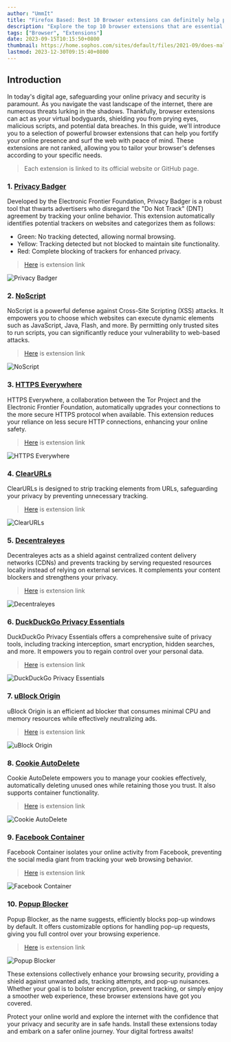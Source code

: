 ```yaml
---
author: "UmmIt"
title: "Firefox Based: Best 10 Browser extensions can definitely help protect you while browsing the website!"
description: "Explore the top 10 browser extensions that are essential for safeguarding your online privacy and security while browsing the website."
tags: ["Browser", "Extensions"]
date: 2023-09-15T10:15:50+0800
thumbnail: https://home.sophos.com/sites/default/files/2021-09/does-malware-exist.jpeg
lastmod: 2023-12-30T09:15:40+0800
---
```


## Introduction

In today's digital age, safeguarding your online privacy and security is paramount. As you navigate the vast landscape of the internet, there are numerous threats lurking in the shadows. Thankfully, browser extensions can act as your virtual bodyguards, shielding you from prying eyes, malicious scripts, and potential data breaches. In this guide, we'll introduce you to a selection of powerful browser extensions that can help you fortify your online presence and surf the web with peace of mind. These extensions are not ranked, allowing you to tailor your browser's defenses according to your specific needs.

>Each extension is linked to its official website or GitHub page.

### 1. [Privacy Badger](https://privacybadger.org/)

Developed by the Electronic Frontier Foundation, Privacy Badger is a robust tool that thwarts advertisers who disregard the "Do Not Track" (DNT) agreement by tracking your online behavior. This extension automatically identifies potential trackers on websites and categorizes them as follows:

- Green: No tracking detected, allowing normal browsing.
- Yellow: Tracking detected but not blocked to maintain site functionality.
- Red: Complete blocking of trackers for enhanced privacy.

> [Here](https://addons.mozilla.org/en-US/firefox/addon/privacy-badger17/) is extension link

![Privacy Badger](https://addons.mozilla.org/user-media/previews/full/171/171793.png?modified=1622132342)

### 2. [NoScript](https://noscript.net/)

NoScript is a powerful defense against Cross-Site Scripting (XSS) attacks. It empowers you to choose which websites can execute dynamic elements such as JavaScript, Java, Flash, and more. By permitting only trusted sites to run scripts, you can significantly reduce your vulnerability to web-based attacks.

> [Here](https://addons.mozilla.org/en-US/firefox/addon/noscript/) is extension link

![NoScript](https://addons.mozilla.org/user-media/previews/full/267/267408.png?modified=1668722455)

### 3. [HTTPS Everywhere](https://www.eff.org/https-everywhere)

HTTPS Everywhere, a collaboration between the Tor Project and the Electronic Frontier Foundation, automatically upgrades your connections to the more secure HTTPS protocol when available. This extension reduces your reliance on less secure HTTP connections, enhancing your online safety.

> [Here](https://www.eff.org/files/https-everywhere-latest.xpi) is extension link

![HTTPS Everywhere](https://www.eff.org/files/2020/01/22/https-everywhere-infographic.png)

### 4. [ClearURLs](https://gitlab.com/KevinRoebert/ClearUrls)

ClearURLs is designed to strip tracking elements from URLs, safeguarding your privacy by preventing unnecessary tracking.

> [Here](https://addons.mozilla.org/en-US/firefox/addon/clearurls/) is extension link

![ClearURLs](https://addons.mozilla.org/user-media/previews/thumbs/231/231733.jpg?modified=1640781132)

### 5. [Decentraleyes](https://decentraleyes.org/)

Decentraleyes acts as a shield against centralized content delivery networks (CDNs) and prevents tracking by serving requested resources locally instead of relying on external services. It complements your content blockers and strengthens your privacy.

> [Here](https://addons.mozilla.org/en-US/firefox/addon/decentraleyes/) is extension link

![Decentraleyes](https://addons.mozilla.org/user-media/previews/thumbs/137/137406.jpg?modified=1622132453)

### 6. [DuckDuckGo Privacy Essentials](https://duckduckgo.com/app)

DuckDuckGo Privacy Essentials offers a comprehensive suite of privacy tools, including tracking interception, smart encryption, hidden searches, and more. It empowers you to regain control over your personal data.

> [Here](https://addons.mozilla.org/en-US/firefox/addon/duckduckgo-for-firefox/) is extension link

![DuckDuckGo Privacy Essentials](https://addons.mozilla.org/user-media/previews/full/283/283299.png?modified=1685690530)

### 7. [uBlock Origin](https://github.com/gorhill/uBlock)

uBlock Origin is an efficient ad blocker that consumes minimal CPU and memory resources while effectively neutralizing ads.

> [Here](https://addons.mozilla.org/en-US/firefox/addon/ublock-origin/) is extension link

![uBlock Origin](https://addons.mozilla.org/user-media/previews/thumbs/238/238548.jpg?modified=1622132423)

### 8. [Cookie AutoDelete](https://github.com/Cookie-AutoDelete/Cookie-AutoDelete)

Cookie AutoDelete empowers you to manage your cookies effectively, automatically deleting unused ones while retaining those you trust. It also supports container functionality.

> [Here](https://addons.mozilla.org/en-US/firefox/addon/cookie-autodelete/) is extension link

![Cookie AutoDelete](https://addons.mozilla.org/user-media/previews/full/189/189656.png?modified=1622132671)

### 9. [Facebook Container](https://github.com/mozilla/contain-facebook)

Facebook Container isolates your online activity from Facebook, preventing the social media giant from tracking your web browsing behavior.

> [Here](https://addons.mozilla.org/en-US/firefox/addon/facebook-container/) is extension link

![Facebook Container](https://addons.mozilla.org/user-media/previews/full/235/235581.png?modified=1622133081)

### 10. [Popup Blocker](https://addons.mozilla.org/en-US/firefox/addon/popup-blocker/)

Popup Blocker, as the name suggests, efficiently blocks pop-up windows by default. It offers customizable options for handling pop-up requests, giving you full control over your browsing experience.

> [Here](https://addons.mozilla.org/en-US/firefox/addon/popup-blocker/) is extension link

![Popup Blocker](https://addons.mozilla.org/user-media/previews/thumbs/179/179585.jpg?modified=1622132611)

These extensions collectively enhance your browsing security, providing a shield against unwanted ads, tracking attempts, and pop-up nuisances. Whether your goal is to bolster encryption, prevent tracking, or simply enjoy a smoother web experience, these browser extensions have got you covered.

Protect your online world and explore the internet with the confidence that your privacy and security are in safe hands. Install these extensions today and embark on a safer online journey. Your digital fortress awaits!
